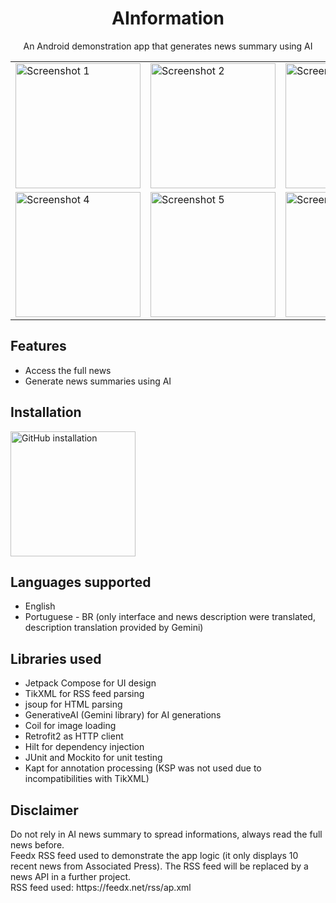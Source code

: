 <h1 align="center">AInformation</h1>
<p align="center">An Android demonstration app that generates news summary using AI</p>

<div align="center">
  <table>
    <tr>
      <td><img src="https://github.com/user-attachments/assets/9ea401eb-da08-41a9-89a6-d185bb8226f7" alt="Screenshot 1" width="200"></td>
      <td><img src="https://github.com/user-attachments/assets/e122cbd4-b41c-4500-8057-80cf14633f5c" alt="Screenshot 2" width="200"></td>
      <td><img src="https://github.com/user-attachments/assets/7dbf8602-f53d-4f12-9c80-840d3c5ed950" alt="Screenshot 3" width="200"></td>
    </tr>
    <tr>
     <td><img src="https://github.com/user-attachments/assets/01d8e4f4-61dd-4fe6-9d12-4be3b481e2aa" alt="Screenshot 4" width="200"></td>
     <td><img src="https://github.com/user-attachments/assets/7f2279d0-605e-42cd-93cc-5f7a68cc35b2" alt="Screenshot 5" width="200"></td>
     <td><img src="https://github.com/user-attachments/assets/19164d1b-5b46-4d94-8d7c-1f63d08007b6" alt="Screenshot 6" width="200"></td>
    </tr>
  </table>
</div>

<h2>Features</h2>
<ul>
  <li>Access the full news</li>
  <li>Generate news summaries using AI</li>
</ul>

<h2>Installation</h2>
<a href="https://github.com/vs-machado/AInformation/releases/tag/v1.0.0">
    <img alt="GitHub installation" width="200px" src="https://github.com/user-attachments/assets/aece0484-443f-46a8-9c81-d08efe0268b2" />
</a>

<h2>Languages supported</h2>
<ul>
  <li>English</li>
  <li>Portuguese - BR (only interface and news description were translated, description translation provided by Gemini)</li>
</ul>

<h2>Libraries used</h2>
<ul>
  <li>Jetpack Compose for UI design</li>
  <li>TikXML for RSS feed parsing</li>
  <li>jsoup for HTML parsing</li>
  <li>GenerativeAI (Gemini library) for AI generations</li>
  <li>Coil for image loading</li>
  <li>Retrofit2 as HTTP client</li>
  <li>Hilt for dependency injection</li>
  <li>JUnit and Mockito for unit testing</li>
  <li>Kapt for annotation processing (KSP was not used due to incompatibilities with TikXML)</li>
</ul>

<h2>Disclaimer</h2>
Do not rely in AI news summary to spread informations, always read the full news before. <br>
Feedx RSS feed used to demonstrate the app logic (it only displays 10 recent news from Associated Press). The RSS feed will be replaced by a news API in a further project.<br>
RSS feed used: https://feedx.net/rss/ap.xml

